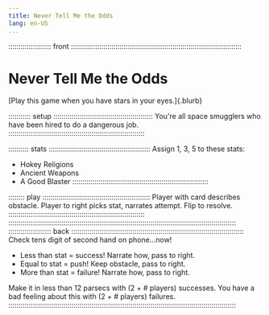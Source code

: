 ```yaml
---
title: Never Tell Me the Odds
lang: en-US
...
```


::::::::::::::::::::: front ::::::::::::::::::::::::::::::::::::::::::::::::::::::::::::::::::::::::::::::::::::
# Never Tell Me the Odds

[Play this game when you have stars in your eyes.]{.blurb}

::::::::::: setup :::::::::::::::::::::::::::::::::::::::::::::::::
You're all space smugglers who have been hired to do a dangerous job.
:::::::::::::::::::::::::::::::::::::::::::::::::::::::::::::::::::

:::::::::: stats ::::::::::::::::::::::::::::::::::::::::::::::::::
Assign 1, 3, 5 to these stats: 

- Hokey Religions
- Ancient Weapons
- A Good Blaster
:::::::::::::::::::::::::::::::::::::::::::::::::::::::::::::::::::

:::::::: play :::::::::::::::::::::::::::::::::::::::::::::::::::::
Player with card describes obstacle. 
Player to right picks stat, narrates attempt.
Flip to resolve.
:::::::::::::::::::::::::::::::::::::::::::::::::::::::::::::::::::
::::::::::::::::::::::::::::::::::::::::::::::::::::::::::::::::::::::::::::::::::::::::::::::::::::::::::::::::
::::::::::::::::::::: back :::::::::::::::::::::::::::::::::::::::::::::::::::::::::::::::::::::::::::::::::::::
Check tens digit of second hand on phone...now!

- Less than stat = success! Narrate how, pass to right.
- Equal to stat = push! Keep obstacle, pass to right.
- More than stat = failure! Narrate how, pass to right.

Make it in less than 12 parsecs with (2 + # players) successes.
You have a bad feeling about this with (2 + # players) failures.
::::::::::::::::::::::::::::::::::::::::::::::::::::::::::::::::::::::::::::::::::::::::::::::::::::::::::::::::
